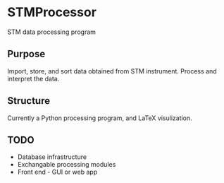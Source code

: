 # STMProcessor
STM data processing program
## Purpose
Import, store, and sort data obtained from STM instrument. Process and interpret the data.
## Structure
Currently a Python processing program, and LaTeX visulization.
## TODO
* Database infrastructure
* Exchangable processing modules
* Front end - GUI or web app
